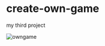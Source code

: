 # create-own-game
my third project


![owngame](https://user-images.githubusercontent.com/125765537/221428642-dd70f730-bf2d-4426-99a4-a1cbb7a21999.gif)
